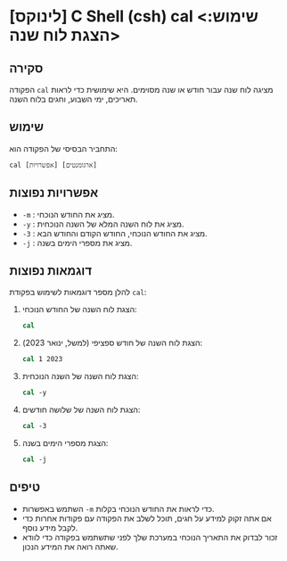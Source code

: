 # [לינוקס] C Shell (csh) cal <שימוש: הצגת לוח שנה>

## סקירה
הפקודה `cal` מציגה לוח שנה עבור חודש או שנה מסוימים. היא שימושית כדי לראות תאריכים, ימי השבוע, וחגים בלוח השנה.

## שימוש
התחביר הבסיסי של הפקודה הוא:
```
cal [אפשרויות] [ארגומנטים]
```

## אפשרויות נפוצות
- `-m` : מציג את החודש הנוכחי.
- `-y` : מציג את לוח השנה המלא של השנה הנוכחית.
- `-3` : מציג את החודש הנוכחי, החודש הקודם והחודש הבא.
- `-j` : מציג את מספרי הימים בשנה.

## דוגמאות נפוצות
להלן מספר דוגמאות לשימוש בפקודת `cal`:

1. הצגת לוח השנה של החודש הנוכחי:
   ```csh
   cal
   ```

2. הצגת לוח השנה של חודש ספציפי (למשל, ינואר 2023):
   ```csh
   cal 1 2023
   ```

3. הצגת לוח השנה של השנה הנוכחית:
   ```csh
   cal -y
   ```

4. הצגת לוח השנה של שלושה חודשים:
   ```csh
   cal -3
   ```

5. הצגת מספרי הימים בשנה:
   ```csh
   cal -j
   ```

## טיפים
- השתמש באפשרות `-m` כדי לראות את החודש הנוכחי בקלות.
- אם אתה זקוק למידע על חגים, תוכל לשלב את הפקודה עם פקודות אחרות כדי לקבל מידע נוסף.
- זכור לבדוק את התאריך הנוכחי במערכת שלך לפני שתשתמש בפקודה כדי לוודא שאתה רואה את המידע הנכון.